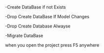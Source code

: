-Create DataBase if not Exists

-Drop Create DataBase If Model Changes

-Drop Create Database Alwayse

-Migrate DataBase 


when you open the project press F5 anywhere
